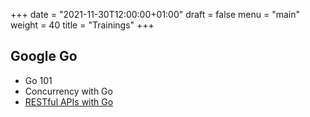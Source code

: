+++
date = "2021-11-30T12:00:00+01:00"
draft = false
menu = "main"
weight = 40
title = "Trainings"
+++

## Google Go

- Go 101
- Concurrency with Go
- [RESTful APIs with Go](https://restful-apis-with-go.themue.dev)
